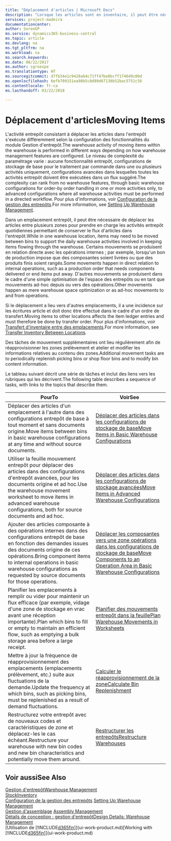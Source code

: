 ```yaml
---
title: "Déplacement d'articles | Microsoft Docs"
description: "Lorsque les articles sont en inventaire, il peut être nécessaire de les déplacer entre plusieurs zones pour prendre en charge les activités entrepôt quotidiennes permettant de conserver le flux d'articles dans l'entrepôt. Certains mouvements se produisent en relation directe avec les opérations internes ; par exemple, lorsqu'un bon de production impose que des composantes soient livrées ou que des produits finis soient rangés. D'autres mouvements se produisent dans le cadre d'une simple optimisation de l'espace des entrepôts ou en tant que mouvements ad-hoc depuis ou vers des opérations."
services: project-madeira
documentationcenter: 
author: SorenGP
ms.service: dynamics365-business-central
ms.topic: article
ms.devlang: na
ms.tgt_pltfrm: na
ms.workload: na
ms.search.keywords: 
ms.date: 08/22/2017
ms.author: sgroespe
ms.translationtype: HT
ms.sourcegitcommit: d7fb34e1c9428a64c71ff47be8bcff174649c00d
ms.openlocfilehash: 6efb709151ea98b5c8d89d67138b52bac5751c56
ms.contentlocale: fr-ca
ms.lasthandoff: 03/22/2018

---
```

# <a name="moving-items"></a><span data-ttu-id="f9584-105">Déplacement d'articles</span><span class="sxs-lookup"><span data-stu-id="f9584-105">Moving Items</span></span>
<span data-ttu-id="f9584-106">L'activité entrepôt consistant à déplacer les articles dans l'entrepôt s'exécute différemment selon la configuration des fonctionnalités du module Gestion d'entrepôt.</span><span class="sxs-lookup"><span data-stu-id="f9584-106">The warehouse activity of moving items within the warehouse is performed in different ways depending on how warehouse management features are configured.</span></span> <span data-ttu-id="f9584-107">Le niveau de complexité du paramétrage varie : aucune fonctionnalité entrepôt, configurations de stockage de base pour le traitement par commande dans une ou plusieurs activités uniquement, configurations avancées dans lesquelles toutes les activités entrepôt doivent être exécutées dans un flux suggéré.</span><span class="sxs-lookup"><span data-stu-id="f9584-107">The complexity can rank from no warehouse features, through basic warehouse configurations for order-by order handling in one or more activities only, to advanced configurations where all warehouse activities must be performed in a directed workflow.</span></span> <span data-ttu-id="f9584-108">Pour plus d'informations, voir [Configuration de la gestion des entrepôts](warehouse-setup-warehouse.md).</span><span class="sxs-lookup"><span data-stu-id="f9584-108">For more information, see [Setting Up Warehouse Management](warehouse-setup-warehouse.md).</span></span>

<span data-ttu-id="f9584-109">Dans un emplacement entrepôt, il peut être nécessaire de déplacer les articles entre plusieurs zones pour prendre en charge les activités entrepôt quotidiennes permettant de conserver le flux d'articles dans l'entrepôt.</span><span class="sxs-lookup"><span data-stu-id="f9584-109">While in one warehouse location, items may need to be moved between bins to support the daily warehouse activities involved in keeping items flowing through the warehouse.</span></span> <span data-ttu-id="f9584-110">Certains mouvements se produisent en relation directe avec les opérations internes ; par exemple, lorsqu'un bon de production impose que des composantes soient livrées ou que des produits finis soient rangés.</span><span class="sxs-lookup"><span data-stu-id="f9584-110">Some movements happen in direct relation to internal operations, such as a production order that needs components delivered or end items put away.</span></span> <span data-ttu-id="f9584-111">D'autres mouvements se produisent dans le cadre d'une simple optimisation de l'espace des entrepôts ou en tant que mouvements ad-hoc depuis ou vers des opérations.</span><span class="sxs-lookup"><span data-stu-id="f9584-111">Other movements happen as mere warehouse space optimization or as ad-hoc movements to and from operations.</span></span>

<span data-ttu-id="f9584-112">Si le déplacement a lieu vers d'autres emplacements, il a une incidence sur les écritures article et doit donc être effectué dans le cadre d'un ordre de transfert.</span><span class="sxs-lookup"><span data-stu-id="f9584-112">Moving items to other locations affects the item ledger entries and must therefore be done by transfer order.</span></span> <span data-ttu-id="f9584-113">Pour plus d'informations, voir [Transfert d'inventaire entre des emplacements](inventory-how-transfer-between-locations.md).</span><span class="sxs-lookup"><span data-stu-id="f9584-113">For more information, see [Transfer Inventory Between Locations](inventory-how-transfer-between-locations.md).</span></span>  

<span data-ttu-id="f9584-114">Des tâches de mouvement supplémentaires ont lieu régulièrement afin de réapprovisionner les zones prélèvement et atelier et modifier les informations relatives au contenu des zones.</span><span class="sxs-lookup"><span data-stu-id="f9584-114">Additional movement tasks are to periodically replenish picking bins or shop floor bins and to modify bin content information.</span></span>  

 <span data-ttu-id="f9584-115">Le tableau suivant décrit une série de tâches et inclut des liens vers les rubriques qui les décrivent.</span><span class="sxs-lookup"><span data-stu-id="f9584-115">The following table describes a sequence of tasks, with links to the topics that describe them.</span></span>   

|<span data-ttu-id="f9584-116">**Pour**</span><span class="sxs-lookup"><span data-stu-id="f9584-116">**To**</span></span>|<span data-ttu-id="f9584-117">**Voir**</span><span class="sxs-lookup"><span data-stu-id="f9584-117">**See**</span></span>|  
|------------|-------------|  
|<span data-ttu-id="f9584-118">Déplacer des articles d'un emplacement à l'autre dans des configurations entrepôt de base à tout moment et sans documents origine.</span><span class="sxs-lookup"><span data-stu-id="f9584-118">Move items between bins in basic warehouse configurations at any time and without source documents.</span></span>|[<span data-ttu-id="f9584-119">Déplacer des articles dans les configurations de stockage de base</span><span class="sxs-lookup"><span data-stu-id="f9584-119">Move Items in Basic Warehouse Configurations</span></span>](warehouse-how-to-move-items-ad-hoc-in-basic-warehousing.md)|
|<span data-ttu-id="f9584-120">Utiliser la feuille mouvement entrepôt pour déplacer des articles dans des configurations d'entrepôt avancées, pour les documents origine et ad hoc.</span><span class="sxs-lookup"><span data-stu-id="f9584-120">Use the warehouse movement worksheet to move items in advanced warehouse configurations, both for source documents and ad hoc.</span></span>|[<span data-ttu-id="f9584-121">Déplacer des articles dans les configurations de stockage avancées</span><span class="sxs-lookup"><span data-stu-id="f9584-121">Move Items in Advanced Warehouse Configurations</span></span>](warehouse-how-to-move-items-in-advanced-warehousing.md)|  
|<span data-ttu-id="f9584-122">Ajouter des articles composante à des opérations internes dans des configurations entrepôt de base en fonction des demandes issues des documents origine de ces opérations.</span><span class="sxs-lookup"><span data-stu-id="f9584-122">Bring component items to internal operations in basic warehouse configurations as requested by source documents for those operations.</span></span>|[<span data-ttu-id="f9584-123">Déplacer les composantes vers une zone opérations dans les configurations de stockage de base</span><span class="sxs-lookup"><span data-stu-id="f9584-123">Move Components to an Operation Area in Basic Warehouse Configurations</span></span>](warehouse-how-to-move-components-to-an-operation-area-in-basic-warehousing.md)|
|<span data-ttu-id="f9584-124">Planifier les emplacements à remplir ou vider pour maintenir un flux efficace (par exemple, vidage d'une zone de stockage en vrac avant une réception importante).</span><span class="sxs-lookup"><span data-stu-id="f9584-124">Plan which bins to fill or empty to maintain an efficient flow, such as emptying a bulk storage area before a large receipt.</span></span>|[<span data-ttu-id="f9584-125">Planifier des mouvements entrepôt dans la feuille</span><span class="sxs-lookup"><span data-stu-id="f9584-125">Plan Warehouse Movements in Worksheets</span></span>](warehouse-how-to-plan-warehouse-movements-in-worksheets.md)|
|<span data-ttu-id="f9584-126">Mettre à jour la fréquence de réapprovisionnement des emplacements (emplacements prélèvement, etc.) suite aux fluctuations de la demande.</span><span class="sxs-lookup"><span data-stu-id="f9584-126">Update the frequency at which bins, such as picking bins, must be replenished as a result of demand fluctuations.</span></span>|[<span data-ttu-id="f9584-127">Calculer le réapprovisionnement de la zone</span><span class="sxs-lookup"><span data-stu-id="f9584-127">Calculate Bin Replenishment</span></span>](warehouse-how-to-calculate-bin-replenishment.md)|
|<span data-ttu-id="f9584-128">Restructurez votre entrepôt avec de nouveaux codes et caractéristiques de zone et déplacez-les le cas échéant.</span><span class="sxs-lookup"><span data-stu-id="f9584-128">Restructure your warehouse with new bin codes and new bin characteristics and potentially move them around.</span></span>|[<span data-ttu-id="f9584-129">Restructurer les entrepôts</span><span class="sxs-lookup"><span data-stu-id="f9584-129">Restructure Warehouses</span></span>](warehouse-how-to-restructure-warehouses.md)|  

## <a name="see-also"></a><span data-ttu-id="f9584-130">Voir aussi</span><span class="sxs-lookup"><span data-stu-id="f9584-130">See Also</span></span>  
[<span data-ttu-id="f9584-131">Gestion d'entrepôt</span><span class="sxs-lookup"><span data-stu-id="f9584-131">Warehouse Management</span></span>](warehouse-manage-warehouse.md)  
[<span data-ttu-id="f9584-132">Stock</span><span class="sxs-lookup"><span data-stu-id="f9584-132">Inventory</span></span>](inventory-manage-inventory.md)  
<span data-ttu-id="f9584-133">[Configuration de la gestion des entrepôts](warehouse-setup-warehouse.md)   </span><span class="sxs-lookup"><span data-stu-id="f9584-133">[Setting Up Warehouse Management](warehouse-setup-warehouse.md)   </span></span>  
<span data-ttu-id="f9584-134">[Gestion d'assemblage](assembly-assemble-items.md)  </span><span class="sxs-lookup"><span data-stu-id="f9584-134">[Assembly Management](assembly-assemble-items.md)  </span></span>  
[<span data-ttu-id="f9584-135">Détails de conception : gestion d'entrepôt</span><span class="sxs-lookup"><span data-stu-id="f9584-135">Design Details: Warehouse Management</span></span>](design-details-warehouse-management.md)  
<span data-ttu-id="f9584-136">[Utilisation de [!INCLUDE[d365fin](includes/d365fin_md.md)]](ui-work-product.md)</span><span class="sxs-lookup"><span data-stu-id="f9584-136">[Working with [!INCLUDE[d365fin](includes/d365fin_md.md)]](ui-work-product.md)</span></span>

